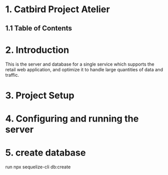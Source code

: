 # 1. Catbird Project Atelier

## 1.1 Table of Contents

# 2. Introduction
This is the server and database for a single service which supports the retail web application, and optimize it to handle large quantities of data and traffic.

# 3. Project Setup

# 4. Configuring and running the server

# 5. create database
run npx sequelize-cli db:create